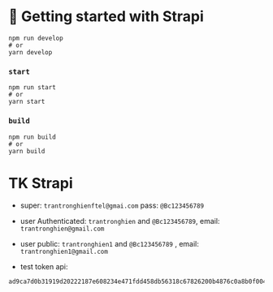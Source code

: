 # 🚀 Getting started with Strapi
```
npm run develop
# or
yarn develop
```

### `start`
```
npm run start
# or
yarn start
```

### `build`
```
npm run build
# or
yarn build
```

# TK Strapi
+ super: `trantronghienftel@gmai.com` pass: `@Bc123456789`
+ user Authenticated: `trantronghien` and `@Bc123456789`, email: `trantronghien@gmail.com`
+ user public: `trantronghien1` and `@Bc123456789` , email: `trantronghien1@gmail.com`

+ test token api: 
```
ad9ca7d0b31919d20222187e608234e471fdd458db56318c67826200b4876c0a8b0f00494f77cf18c7200ce0aa986f864fb95e2bb419ceb2d531607193c307466b5a0d048d64d87e2bf94fb2026bb0118df45275c4c5af54efbe066a6890364a526d1d67f5abf9aa8ee264253a399901ba67078908b25900daf303e978c9ad4e
```